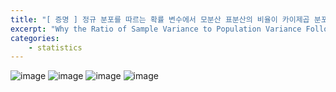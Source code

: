 ```yaml
---
title: "[ 증명 ] 정규 분포를 따르는 확률 변수에서 모분산 표분산의 비율이 카이제곱 분포를 따르는 이유 "
excerpt: "Why the Ratio of Sample Variance to Population Variance Follows a Chi-Square Distribution in a Normally Distributed Random Variable"
categories:
    - statistics
---
```


![image](https://github.com/user-attachments/assets/46490037-092b-4916-8b23-23af6c2fb643)
![image](https://github.com/user-attachments/assets/9456e04d-f59f-4e04-998b-8585e543a4c6)
![image](https://github.com/user-attachments/assets/2a725186-a682-4700-8e95-39db042917b3)
![image](https://github.com/user-attachments/assets/cb1a5372-73e9-4ecc-8d4d-d9b15963d405)
